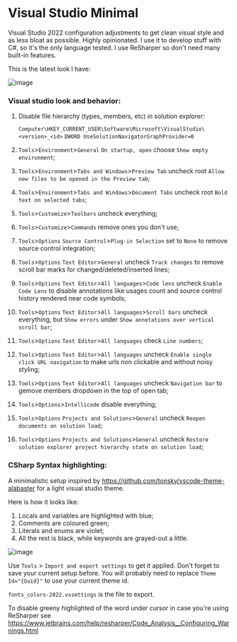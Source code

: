 # Visual Studio Minimal

Visual Studio 2022 configuration adjustments to get clean visual style and as less bloat as possible. Highly opinionated.
I use it to develop stuff with C#, so it's the only language tested. I use ReSharper so don't need many built-in features.

This is the latest look I have:

![image](https://user-images.githubusercontent.com/5411526/142904277-93ab93ec-a671-4c62-9d27-b25a7a80ad25.png)

### Visual studio look and behavior:

1. Disable file hierarchy (types, members, etc) in solution explorer:

    `Computer\HKEY_CURRENT_USER\Software\Microsoft\VisualStudio\<version>_<id>` `DWORD UseSolutionNavigatorGraphProvider=0`  
2. `Tools`>`Environment`>`General` `On startup, open` choose `Show empty environment`;
3. `Tools`>`Environment`>`Tabs and Windows`>`Preview Tab` uncheck root `Allow new files to be opened in the Preview tab`;
3. `Tools`>`Environment`>`Tabs and Windows`>`Document Tabs` uncheck root `Bold text on selected tabs`;
5. `Tools`>`Customize`>`Toolbars` uncheck everything;
6. `Tools`>`Customize`>`Commands` remove ones you don't use;
7. `Tools`>`Options` `Source Control`>`Plug-in Selection` set to `None` to remove source control integration;
8. `Tools`>`Options` `Text Editor`>`General` uncheck `Track changes` to remove scroll bar marks for changed/deleted/inserted lines;
9. `Tools`>`Options` `Text Editor`>`All languages`>`Code lens` uncheck `Enable Code Lens` to disable annotations like usages count and source control history rendered near code symbols; 
10. `Tools`>`Options` `Text Editor`>`All languages`>`Scroll bars` uncheck everything, but `Show errors` under `Show annotations over vertical scroll bar`;
11. `Tools`>`Options` `Text Editor`>`All languages` check `Line numbers`;
12. `Tools`>`Options` `Text Editor`>`All languages` uncheck `Enable single click URL navigation` to make urls non clickable and without noisy styling;
13. `Tools`>`Options` `Text Editor`>`All languages` uncheck `Navigation bar` to gemove members dropdown in the top of open tab;
14. `Tools`>`Options`>`Intellicode` disable everything;
15. `Tools`>`Options` `Projects and Solutions`>`General` uncheck `Reopen documents on solution load`;
16. `Tools`>`Options` `Projects and Solutions`>`General` uncheck `Restore solution explorer project hierarchy state on solution load`;

### CSharp Syntax highlighting:

A minimalistic setup inspired by https://github.com/tonsky/vscode-theme-alabaster for a light visual studio theme.

Here is how it looks like:
1. Locals and variables are highlighted with blue;
2. Comments are coloured green;
3. Literals and enums are violet;
4. All the rest is black, while keywords are grayed-out a little.

![image](https://user-images.githubusercontent.com/5411526/142902871-6c5b878f-4dbb-4d3c-97f9-3be81bd7e5f7.png)

Use `Tools` > `Import and export settings` to get it applied. Don't forget to save your current setup before. You will probably need to replace `Theme Id="{Guid}"` to use your current theme id.

`fonts_colors-2022.vssettings` is the file to export.

To disable greeny highlighted of the word under cursor in case you're using ReSharper see https://www.jetbrains.com/help/resharper/Code_Analysis__Configuring_Warnings.html
